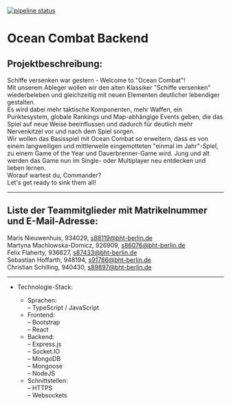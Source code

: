 [![pipeline status](../../../badges/main/pipeline.svg)](../../../-/pipelines/latest)

# Ocean Combat Backend

## Projektbeschreibung:

Schiffe versenken war gestern - Welcome to "Ocean Combat"!  
Mit unserem Ableger wollen wir den alten Klassiker "Schiffe versenken" wiederbeleben und gleichzeitig
mit neuen Elementen deutlicher lebendiger gestalten.  
Es wird dabei mehr taktische
Komponenten, mehr Waffen, ein Punktesystem, globale Rankings und Map-abhängige
Events geben, die das Spiel auf neue Weise beeinflussen und dadurch für deutlich mehr
Nervenkitzel vor und nach dem Spiel sorgen.  
Wir wollen das Basisspiel mit Ocean Combat so erweitern, dass es von einem langweiligen und mittlerweile eingemotteten "einmal im Jahr"-Spiel, zu einem Game of the Year und Dauerbrenner-Game wird.
Jung und alt werden das Game nun im Single- oder Multiplayer neu entdecken und
lieben lernen.  
Worauf wartest du, Commander?  
Let's get ready to sink them all!

---

## Liste der Teammitglieder mit Matrikelnummer und E-Mail-Adresse:

Maris Nieuwenhuis, 934029, s88119@bht-berlin.de  
Martyna Machlowska-Domicz, 926909, s86076@bht-berlin.de  
Felix Flaherty, 936627, s87433@bht-berlin.de  
Sebastian Hoffarth, 948194, s91786@bht-berlin.de  
Christian Schilling, 940430, s89897@bht-berlin.de

---

- Technologie-Stack:

  - Sprachen:  
     – TypeScript / JavaScript
  - Frontend:  
     – Bootstrap  
     – React
  - Backend:  
     – Express.js  
    – Socket.IO  
     – MongoDB  
     – Mongoose  
     – NodeJS
  - Schnittstellen:  
     – HTTPS  
     – Websockets
